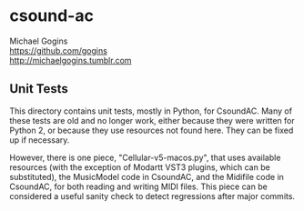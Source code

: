 # csound-ac
Michael Gogins<br>
https://github.com/gogins<br>
http://michaelgogins.tumblr.com

## Unit Tests

This directory contains unit tests, mostly in Python, for CsoundAC. Many of 
these tests are old and no longer work, either because they were written for 
Python 2, or because they use resources not found here. They can be fixed up
if necessary.

However, there is one piece, "Cellular-v5-macos.py", that uses available 
resources (with the exception of Modartt VST3 plugins, which can be 
substituted), the MusicModel code in CsoundAC, and the Midifile code in 
CsoundAC, for both reading and writing MIDI files. This piece can be 
considered a useful sanity check to detect regressions after major commits.